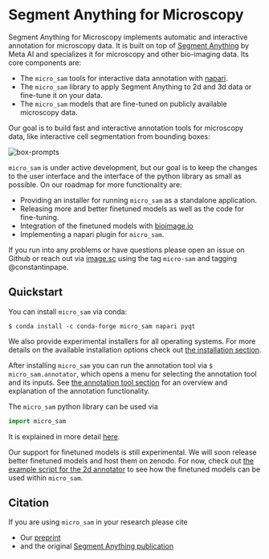 # Segment Anything for Microscopy

Segment Anything for Microscopy implements automatic and interactive annotation for microscopy data. It is built on top of [Segment Anything](https://segment-anything.com/) by Meta AI and specializes it for microscopy and other bio-imaging data.
Its core components are:
- The `micro_sam` tools for interactive data annotation with [napari](https://napari.org/stable/).
- The `micro_sam` library to apply Segment Anything to 2d and 3d data or fine-tune it on your data.
- The `micro_sam` models that are fine-tuned on publicly available microscopy data.

Our goal is to build fast and interactive annotation tools for microscopy data, like interactive cell segmentation from bounding boxes:

![box-prompts](https://github.com/computational-cell-analytics/micro-sam/assets/4263537/d04cb158-9f5b-4460-98cd-023c4f19cccd)

`micro_sam` is under active development, but our goal is to keep the changes to the user interface and the interface of the python library as small as possible.
On our roadmap for more functionality are:
- Providing an installer for running `micro_sam` as a standalone application.
- Releasing more and better finetuned models as well as the code for fine-tuning.
- Integration of the finetuned models with [bioimage.io](https://bioimage.io/#/)
- Implementing a napari plugin for `micro_sam`.

If you run into any problems or have questions please open an issue on Github or reach out via [image.sc](https://forum.image.sc/) using the tag `micro-sam` and tagging @constantinpape.


## Quickstart

You can install `micro_sam` via conda:
```
$ conda install -c conda-forge micro_sam napari pyqt
```
We also provide experimental installers for all operating systems.
For more details on the available installation options check out [the installation section](#installation).

After installing `micro_sam` you can run the annotation tool via `$ micro_sam.annotator`, which opens a menu for selecting the annotation tool and its inputs.
See [the annotation tool section](#annotation-tools) for an overview and explanation of the annotation functionality.

The `micro_sam` python library can be used via
```python
import micro_sam
```
It is explained in more detail [here](#how-to-use-the-python-library).

Our support for finetuned models is still experimental. We will soon release better finetuned models and host them on zenodo.
For now, check out [the example script for the 2d annotator](https://github.com/computational-cell-analytics/micro-sam/blob/master/examples/sam_annotator_2d.py#L62) to see how the finetuned models can be used within `micro_sam`.


## Citation

If you are using `micro_sam` in your research please cite
- Our [preprint](https://doi.org/10.1101/2023.08.21.554208)
- and the original [Segment Anything publication](https://arxiv.org/abs/2304.02643)

